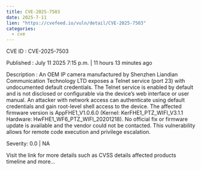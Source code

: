 ```yaml
--- 
title: CVE-2025-7503
date: 2025-7-11
lien: "https://cvefeed.io/vuln/detail/CVE-2025-7503"
categories:
  - cve
---
```


CVE ID : CVE-2025-7503

Published :  July 11
2025
7:15 p.m. | 11 hours
13 minutes ago

Description : An OEM IP camera manufactured by Shenzhen Liandian Communication Technology LTD exposes a Telnet service (port 23) with undocumented
default credentials. The Telnet service is enabled by default and is not disclosed or configurable via the device’s web interface or user manual. An attacker with network access can authenticate using default credentials and gain root-level shell access to the device. The affected firmware version is AppFHE1_V1.0.6.0 (Kernel: KerFHE1_PTZ_WIFI_V3.1.1
Hardware: HwFHE1_WF6_PTZ_WIFI_20201218). No official fix or firmware update is available
and the vendor could not be contacted. This vulnerability allows for remote code execution and privilege escalation.

Severity: 0.0 | NA

Visit the link for more details
such as CVSS details
affected products
timeline
and more...

